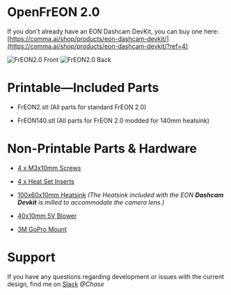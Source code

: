 # OpenFrEON 2.0

If you don't already have an EON Dashcam DevKit, you can buy one here: [https://comma.ai/shop/products/eon-dashcam-devkit/](https://comma.ai/shop/products/eon-dashcam-devkit/?ref=4)

![FrEON2.0 Front](https://i.imgur.com/dK0jLwo.png)
![FrEON2.0 Back](https://i.imgur.com/zbYoNA5.png)

# Printable—Included Parts

- FrEON2.stl (All parts for standard FrEON 2.0)

- FrEON140.stl (All parts for FrEON 2.0 modded for 140mm heatsink)

# Non-Printable Parts & Hardware

- [4 x M3x10mm Screws](https://www.amazon.com/Uxcell-a16022300ux0165-M3x10mm-Socket-Countersunk/dp/B01DIL1KDS/ref=sr_1_11?keywords=m3x10mm+screws&qid=1557455300&s=hi&sr=1-11)

- [4 x Heat Set Inserts](https://www.amazon.com/Uxcell-a16041800ux0824-Knurled-Threaded-Embedment/dp/B01IYWTCWW/ref=sr_1_11?keywords=heatset+inserts&qid=1557455384&s=hi&sr=1-11)

- [100x60x10mm Heatsink](https://www.amazon.com/Heatsink-TOOGOO-Aluminum-Radiator-100x60x10mm/dp/B01EJ1CYB8) _(The Heatsink included with the EON **Dashcam Devkit** is milled to accommodate the camera lens.)_

- [40x10mm 5V Blower](https://www.digikey.com/product-detail/en/delta-electronics/BFB0405HHA-A/603-1113-ND/1014444) 

- [3M GoPro Mount](https://www.amazon.com/dp/B00BUD6LPY) 

# Support

If you have any questions regarding development or issues with the current design, find me on [Slack](comma.slack.com) _@Chase_





